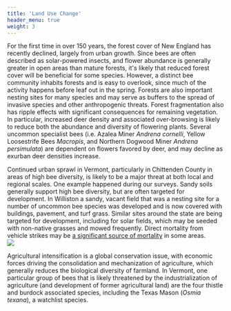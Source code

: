 ```yaml
---
title: 'Land Use Change'
header_menu: true
weight: 3
---
```


For the first time in over 150 years, the forest cover of New England has recently declined, largely from urban growth. Since bees are often described as solar-powered insects, and flower abundance is generally greater in open areas than mature forests, it's likely that reduced forest cover will be beneficial for some species. However, a distinct bee community inhabits forests and is easy to overlook, since much of the activity happens before leaf out in the spring. Forests are also important nesting sites for many species and may serve as buffers to the spread of invasive species and other anthropogenic threats. Forest fragmentation also has ripple effects with significant consequences for remaining vegetation. In particular, increased deer density and associated over-browsing is likely to reduce both the abundance and diversity of flowering plants. Several uncommon specialist bees (i.e. Azalea Miner <i>Andrena cornelli</i>, Yellow Loosestrife Bees <i>Macropis</i>, and Northern Dogwood Miner <i>Andrena persimulata</i>) are dependent on flowers favored by deer, and may decline as exurban deer densities increase.

<div class = "row">
<div class = "doubleColumn">
<div>
Continued urban sprawl in Vermont, particularly in Chittenden County in areas of high bee diversity, is likely to be a major threat at both local and regional scales. One example happened during our surveys. Sandy soils generally support high bee diversity, but are often targeted for development. In Williston a sandy, vacant field that was a nesting site for a number of uncommon bee species was developed and is now covered with buildings, pavement, and turf grass. Similar sites around the state are being targeted for development, including for solar fields, which may be seeded with non-native grasses and mowed frequently. Direct mortality from vehicle strikes may be <a href="https://www.researchgate.net/profile/Desiree-Narango-2/publication/323459526_Roadside_habitat_impacts_insect_traffic_mortality/links/5d4d6c2d299bf1995b723667/Roadside-habitat-impacts-insect-traffic-mortality.pdf" target="blank_">a significant source of mortality</a> in some areas.

</div>
<div>
<img src="https://stateofbees.vtatlasoflife.org/images/A. manicatum.jpg">
</div>
</div>

Agricultural intensification is a global conservation issue, with economic forces driving the consolidation and mechanization of agriculture, which generally reduces the biological diversity of farmland. In Vermont, one particular group of bees that is likely threatened by the industrialization of agriculture (and development of former agricultural land) are the four thistle and burdock associated species, including the Texas Mason (<i>Osmia texana</i>), a watchlist species.
